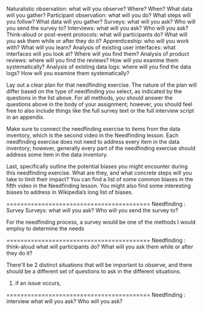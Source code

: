 Naturalistic observation: what will you observe? Where? When? What data will you gather? Participant observation: what will you do? What steps will you follow? What data will you gather? Surveys: what will you ask? Who will you send the survey to? Interviews: what will you ask? Who will you ask? Think-aloud or post-event protocols: what will participants do? What will you ask them while or after they do it? Apprenticeship: who will you work with? What will you learn? Analysis of existing user interfaces: what interfaces will you look at? Where will you find them? Analysis of product reviews: where will you find the reviews? How will you examine them systematically? Analysis of existing data logs: where will you find the data logs? How will you examine them systematically? 

Lay out a clear plan for that needfinding exercise. The nature of the plan will differ based on the type of needfinding you select, as indicated by the questions in the list above. For all methods, you should answer the questions above in the body of your assignment; however, you should feel free to also include things like the full survey text or the full interview script in an appendix.

Make sure to connect the needfinding exercise to items from the data inventory, which is the second video in the Needfinding lesson. Each needfinding exercise does not need to address every item in the data inventory; however, generally every part of the needfinding exercise should address some item in the data inventory.

Last, specifically outline the potential biases you might encounter during this needfinding exercise. What are they, and what concrete steps will you take to limit their impact? You can find a list of some common biases in the fifth video in the Needfinding lesson. You might also find some interesting biases to address in Wikipedia’s long list of biases.

=========================================
Needfinding : Survey 
Surveys: what will you ask? Who will you send the survey to? 

For the needfinding process, a survey would be one of the methods I would employ to determine the needs  



=========================================
Needfinding : think-aloud
what will participants do? What will you ask them while or after they do it?

There'll be 2 distinct situations that will be important to observe, and there should be a different set of questions to ask in the different situations. 

1) if an issue occurs, 

=========================================
Needfinding : interview
what will you ask? Who will you ask? 
